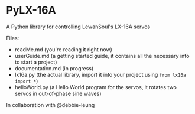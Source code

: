 # PyLX-16A
A Python library for controlling LewanSoul's LX-16A servos

Files:
* readMe.md (you're reading it right now)
* userGuide.md (a getting started guide, it contains all the necessary info to start a project)
* documentation.md (in progress)
* lx16a.py (the actual library, import it into your project using `from lx16a import *`)
* helloWorld.py (a Hello World program for the servos, it rotates two servos in out-of-phase sine waves)

In collaboration with @debbie-leung
